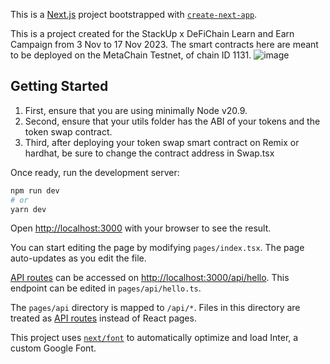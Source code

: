 This is a [Next.js](https://nextjs.org/) project bootstrapped with [`create-next-app`](https://github.com/vercel/next.js/tree/canary/packages/create-next-app).

This is a project created for the StackUp x DeFiChain Learn and Earn Campaign from 3 Nov to 17 Nov 2023. The smart contracts here are meant to be deployed on the MetaChain Testnet, of chain ID 1131.
![image](https://github.com/SamSwee/tokenswap_dApp/assets/12713419/8d93136e-767f-457e-ac0e-4f12f21e921a)

## Getting Started
1. First, ensure that you are using minimally Node v20.9. 
2. Second, ensure that your utils folder has the ABI of your tokens and the token swap contract.
3. Third, after deploying your token swap smart contract on Remix or hardhat, be sure to change the contract address in Swap.tsx

Once ready, run the development server:

```bash
npm run dev
# or
yarn dev
```

Open [http://localhost:3000](http://localhost:3000) with your browser to see the result.

You can start editing the page by modifying `pages/index.tsx`. The page auto-updates as you edit the file.

[API routes](https://nextjs.org/docs/api-routes/introduction) can be accessed on [http://localhost:3000/api/hello](http://localhost:3000/api/hello). This endpoint can be edited in `pages/api/hello.ts`.

The `pages/api` directory is mapped to `/api/*`. Files in this directory are treated as [API routes](https://nextjs.org/docs/api-routes/introduction) instead of React pages.

This project uses [`next/font`](https://nextjs.org/docs/basic-features/font-optimization) to automatically optimize and load Inter, a custom Google Font.
